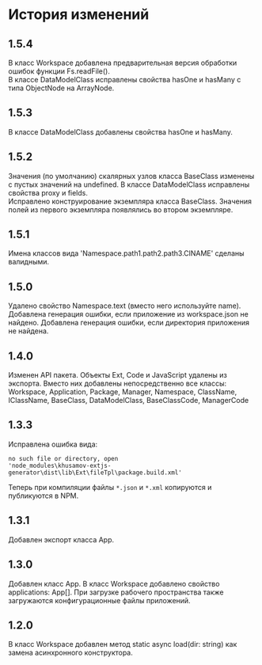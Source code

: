 История изменений
=================

1.5.4
-----

В класс Workspace добавлена предварительная версия обработки ошибок функции Fs.readFile().  
В классе DataModelClass исправлены свойства hasOne и hasMany с типа ObjectNode на ArrayNode.  

1.5.3
-----

В классе DataModelClass добавлены свойства hasOne и hasMany.

1.5.2
-----

Значения (по умолчанию) скалярных узлов класса BaseClass изменены с пустых значений на undefined.
В классе DataModelClass исправлены свойства proxy и fields.  
Исправлено конструирование экземпляра класса BaseClass. Значения полей из первого экземпляра появлялись во втором экземпляре.

1.5.1
-----

Имена классов вида 'Namespace.path1.path2.path3.ClNAME' сделаны валидными.

1.5.0
-----

Удалено свойство Namespace.text (вместо него используйте name).
Добавлена генерация ошибки, если приложение из workspace.json не найдено.
Добавлена генерация ошибки, если директория приложения не найдена.

1.4.0
-----

Изменен API пакета.
Объекты Ext, Code и JavaScript удалены из экспорта.
Вместо них добавлены непосредственно все классы:
Workspace, Application, Package, Manager, Namespace,
ClassName, IClassName, BaseClass, DataModelClass,
BaseClassCode, ManagerCode

1.3.3
-----

Исправлена ошибка вида:

    no such file or directory, open 
    'node_modules\khusamov-extjs-generator\dist\lib\Ext\fileTpl\package.build.xml'

Теперь при компиляции файлы `*.json` и `*.xml` копируются и публикуются в NPM.

1.3.1
-----

Добавлен экспорт класса App.

1.3.0
-----

Добавлен класс App.
В класс Workspace добавлено свойство applications: App[].
При загрузке рабочего пространства также загружаются конфигурационные файлы приложений.

1.2.0
-----

В класс Workspace добавлен метод static async load(dir: string) как замена асинхронного конструктора.